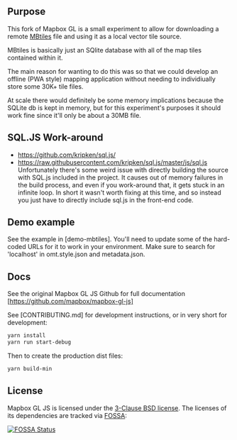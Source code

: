 ## Purpose
This fork of Mapbox GL is a small experiment to allow for downloading a remote [MBtiles](https://github.com/mapbox/mbtiles-spec) file and using it as a local vector tile source.

MBtiles is basically just an SQlite database with all of the map tiles contained within it. 

The main reason for wanting to do this was so that we could develop an offline (PWA style) mapping application without needing to individiually store some 30K+ tile files.

At scale there would definitely be some memory implications because the SQLite db is kept in memory, but for this experiment's purposes it should work fine since it'll only be about a 30MB file.

## SQL.JS Work-around
* https://github.com/kripken/sql.js/
* https://raw.githubusercontent.com/kripken/sql.js/master/js/sql.js
Unfortunately there's some weird issue with directly building the source with SQL.js included in the project. It causes out of memory failures in the build process, and even if you work-around that, it gets stuck in an infinite loop. In short it wasn't worth fixing at this time, and so instead you just have to directly include sql.js in the front-end code.

## Demo example
See the example in [demo-mbtiles]. You'll need to update some of the hard-coded URLs for it to work in your environment. Make sure to search for 'localhost' in omt.style.json and metadata.json.

## Docs
See the original Mapbox GL JS Github for full documentation [https://github.com/mapbox/mapbox-gl-js]

See [CONTRIBUTING.md] for development instructions, or in very short for development:
```bash
yarn install
yarn run start-debug
```

Then to create the production dist files:
```bash
yarn build-min
```

## License

Mapbox GL JS is licensed under the [3-Clause BSD license](https://github.com/mapbox/mapbox-gl-js/blob/master/LICENSE.txt).
The licenses of its dependencies are tracked via [FOSSA](https://app.fossa.io/projects/git%2Bhttps%3A%2F%2Fgithub.com%2Fmapbox%2Fmapbox-gl-js):

[![FOSSA Status](https://app.fossa.io/api/projects/git%2Bhttps%3A%2F%2Fgithub.com%2Fmapbox%2Fmapbox-gl-js.svg?type=large)](https://app.fossa.io/projects/git%2Bhttps%3A%2F%2Fgithub.com%2Fmapbox%2Fmapbox-gl-js?ref=badge_large)
